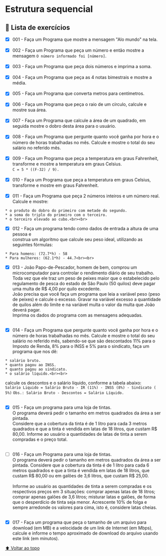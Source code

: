 # Estrutura sequencial

## 📝 Lista de exercícios
- [X] 001 - Faça um Programa que mostre a mensagem "Alo mundo" na tela.<br><br>
- [X] 002 - Faça um Programa que peça um número e então mostre a mensagem `O número informado foi [número]`.<br><br>
- [X] 003 - Faça um Programa que peça dois números e imprima a soma.<br><br>
- [X] 004 - Faça um Programa que peça as 4 notas bimestrais e mostre a média.<br><br>
- [X] 005 - Faça um Programa que converta metros para centímetros.<br><br>
- [X] 006 - Faça um Programa que peça o raio de um círculo, calcule e mostre sua área.<br><br>
- [X] 007 - Faça um Programa que calcule a área de um quadrado, em seguida mostre o dobro desta área para o usuário.<br><br>
- [X] 008 - Faça um Programa que pergunte quanto você ganha por hora e o número de horas trabalhadas no mês. Calcule e mostre o total do seu salário no referido mês.<br><br>
- [X] 009 - Faça um Programa que peça a temperatura em graus Fahrenheit, transforme e mostre a temperatura em graus Celsius.<br>`C = 5 * ((F-32) / 9).`<br><br>
- [X] 010 - Faça um Programa que peça a temperatura em graus Celsius, transforme e mostre em graus Fahrenheit.<br><br>
- [X] 011 - Faça um Programa que peça 2 números inteiros e um número real. Calcule e mostre:
``` 
* o produto do dobro do primeiro com metade do segundo.
* a soma do triplo do primeiro com o terceiro.
* o terceiro elevado ao cubo.<br><br>
```
- [X] 012 - Faça um programa tendo como dados de entrada a altura de uma pessoa e<br> 
construa um algoritmo que calcule seu peso ideal, utilizando as seguintes fórmulas:<br>
``` 
* Para homens: (72.7*h) - 58
* Para mulheres: (62.1*h) - 44.7<br><br>
```
- [X] 013 - João Papo-de-Pescador, homem de bem, comprou um microcomputador para controlar o rendimento diário de seu trabalho.<br>
Toda vez que ele traz um peso de peixes maior que o estabelecido pelo regulamento de pesca do estado de São Paulo (50 quilos) deve pagar uma multa de R$ 4,00 por quilo excedente.<br> 
João precisa que você faça um programa que leia a variável peso (peso de peixes) e calcule o excesso. Gravar na variável excesso a quantidade de quilos além do limite e na variável multa o valor da multa que João deverá pagar.<br> 
Imprima os dados do programa com as mensagens adequadas.<br><br>

- [X] 014 - Faça um Programa que pergunte quanto você ganha por hora e o número de horas trabalhadas no mês. Calcule e mostre o total do seu salário no referido mês, sabendo-se que são descontados 11% para o Imposto de Renda, 8% para o INSS e 5% para o sindicato, faça um programa que nos dê:<br>
``` 
* salário bruto.
* quanto pagou ao INSS.
* quanto pagou ao sindicato.
* o salário líquido.<br><br>
```
calcule os descontos e o salário líquido, conforme a tabela abaixo:<br>
`Salário Liquido = Salário Bruto - IR (11%) - INSS (8%) - Sindicato ( 5%)`
`Obs.: Salário Bruto - Descontos = Salário Líquido.`<br><br>

- [X] 015 - Faça um programa para uma loja de tintas.<br> 
O programa deverá pedir o tamanho em metros quadrados da área a ser pintada. <br>
Considere que a cobertura da tinta é de 1 litro para cada 3 metros quadrados e que a tinta é vendida em latas de 18 litros, que custam R$ 80,00. Informe ao usuário a quantidades de latas de tinta a serem compradas e o preço total.<br><br>

- [ ] 016 - Faça um Programa para uma loja de tintas.<br>
O programa deverá pedir o tamanho em metros quadrados da área a ser pintada. Considere que a cobertura da tinta é de 1 litro para cada 6 metros quadrados e que a tinta é vendida em latas de 18 litros, que custam R$ 80,00 ou em galões de 3,6 litros, que custam R$ 25,00.<br><br>
Informe ao usuário as quantidades de tinta a serem compradas e os respectivos preços em 3 situações:
comprar apenas latas de 18 litros;
comprar apenas galões de 3,6 litros;
misturar latas e galões, de forma que o desperdício de tinta seja menor. Acrescente 10% de folga e sempre arredonde os valores para cima, isto é, considere latas cheias.<br><br>

- [X] 017 - Faça um programa que peça o tamanho de um arquivo para download (em MB) e a velocidade de um link de Internet (em Mbps), calcule e informe o tempo aproximado de download do arquivo usando este link (em minutos).

[⬆ Voltar ao topo](#exercicio-sequencial)<br>
